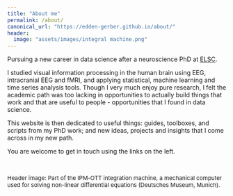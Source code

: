 ```yaml
---
title: "About me"
permalink: /about/
canonical_url: "https://edden-gerber.github.io/about/"
header:
  image: "assets/images/integral machine.png"
---
```


Pursuing a new career in data science after a neuroscience PhD at [ELSC](https://elsc.huji.ac.il/).

I studied visual information processing in the human brain using EEG, intracranial EEG and fMRI, and applying statistical, machine learning and time series analysis tools. Though I very much enjoy pure research, I felt the academic path was too lacking in opportunities to actually build things that work and that are useful to people - opportunities that I found in data science.

This website is then dedicated to useful things: guides, toolboxes, and scripts from my PhD work; and new ideas, projects and insights that I come across in my new path.

You are welcome to get in touch using the links on the left.

<br>

 <font size="-1"> Header image: Part of the IPM-OTT integration machine, a mechanical computer used for solving non-linear differential equations (Deutsches Museum, Munich). <font size="+1">
